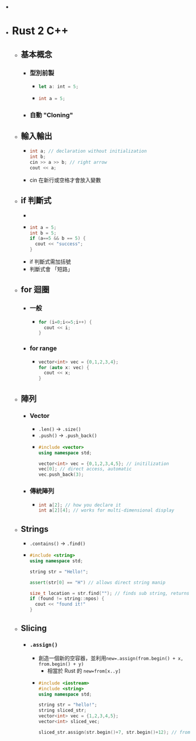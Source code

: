 -
- # Rust 2 C++
	- ## 基本概念
		- ### 型別前製
			- ```rust
			  let a: int = 5;
			  ```
			- ```cpp
			  int a = 5;
			  ```
		- ### 自動 "Cloning"
	- ## 輸入輸出
		- ```cpp
		  int a; // declaration without initialization
		  int b;
		  cin >> a >> b; // right arrow
		  cout << a;
		  ```
		- cin 在新行或空格才會放入變數
	- ## if 判斷式
		-
		- ```cpp
		  int a = 5;
		  int b = 5;
		  if (a==5 && b == 5) {
		    cout << "success";
		  }
		  ```
		- if 判斷式需加括號
		- 判斷式會 「短路」
	- ## for 迴圈
		- ### 一般
			- ```cpp
			  for (i=0;i<=5;i++) {
			    cout << i;
			  }
			  ```
		- ### for range
			- ```cpp
			  vector<int> vec = {0,1,2,3,4};
			  for (auto x: vec) {
			  	cout << x;
			  }
			  ```
	- ## 陣列
		- ### Vector
			- `.len()` -> `.size()`
			- `.push()` -> `.push_back()`
			- ```cpp
			  #include <vector>
			  using namespace std;
			  
			  vector<int> vec = {0,1,2,3,4,5}; // initilization
			  vec[0]; // direct access, automatic
			  vec.push_back(3);
			  ```
		- ### 傳統陣列
			- ```cpp
			  int a[2]; // how you declare it
			  int a[2][4]; // works for multi-dimensional display
			  ```
	- ## Strings
		- `.contains()` -> `.find()`
		- ```cpp
		  #include <string>
		  using namespace std;
		  
		  string str = "Hello!";
		  
		  assert(str[0] == "H") // allows direct string manip
		  
		  size_t location = str.find(""); // finds sub string, returns location
		  if (found != string::npos) {
		  	cout << "found it!"
		  }
		  ```
	- ## Slicing
		- ### `.assign()`
			- 創造一個新的空容器，並利用`new=.assign(from.begin() + x, from.begin() + y)`
				- 相當於 Rust 的 `new=from[x..y]`
			- ```cpp
			  #include <iostream>
			  #include <string>
			  using namespace std;
			  
			  string str = "hello!";
			  string sliced_str;
			  vector<int> vec = {1,2,3,4,5};
			  vector<int> sliced_vec;
			  
			  sliced_str.assign(str.begin()+7, str.begin()+12); // from 7 to 12, excluding 12
			  
			  
			  ```